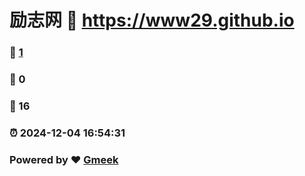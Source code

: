 # 励志网 :link: https://www29.github.io 
### :page_facing_up: [1](https://www29.github.io/tag.html) 
### :speech_balloon: 0 
### :hibiscus: 16 
### :alarm_clock: 2024-12-04 16:54:31 
### Powered by :heart: [Gmeek](https://github.com/Meekdai/Gmeek)
